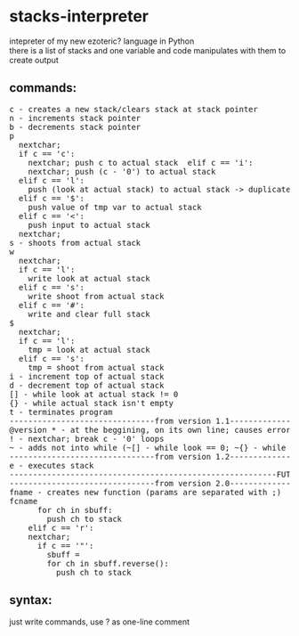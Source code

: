 # stacks-interpreter
intepreter of my new ezoteric? language in Python<br/>
there is a list of stacks and one variable and code manipulates with them to create output

## commands:
<pre>
c - creates a new stack/clears stack at stack pointer
n - increments stack pointer
b - decrements stack pointer
p
  nextchar;
  if c == 'c':
    nextchar; push c to actual stack  elif c == 'i':
    nextchar; push (c - '0') to actual stack
  elif c == 'l':
    push (look at actual stack) to actual stack -> duplicate item at top of actual stack
  elif c == '$':
    push value of tmp var to actual stack
  elif c == '<':
    push input to actual stack
  nextchar;
s - shoots from actual stack
w
  nextchar;
  if c == 'l':
    write look at actual stack
  elif c == 's':
    write shoot from actual stack
  elif c == '#':
    write and clear full stack
$
  nextchar;
  if c == 'l':
    tmp = look at actual stack
  elif c == 's':
    tmp = shoot from actual stack
i - increment top of actual stack
d - decrement top of actual stack
[] - while look at actual stack != 0
{} - while actual stack isn't empty
t - terminates program
-------------------------------from version 1.1-------------------------
@version * - at the beggining, on its own line; causes error if interpreter version is lower than specified at the place of *
! - nextchar; break c - '0' loops
~ - adds not into while (~[] - while look == 0; ~{} - while stack is empty)
-------------------------------from version 1.2------------------------
e - executes stack
---------------------------------------------------------FUTURE-------------------------------------------------------------
-------------------------------from version 2.0------------------------
fname<params|code> - creates new function (params are separated with ;)
fcname<params| - calls a function
p
  ...
  elif c == 's':
    nextchar;
    if c == '"':
      sbuff = <chars to next '"'>
      for ch in sbuff:
        push ch to stack
    elif c == 'r':
    nextchar;
      if c == '"':
        sbuff = <chars to next '"'>
        for ch in sbuff.reverse():
          push ch to stack
</pre>
## syntax:
just write commands, use ? as one-line comment
